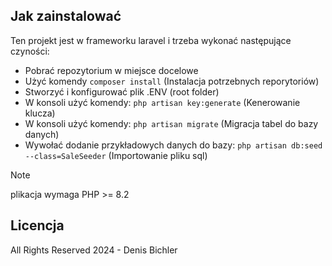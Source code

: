 ## Jak zainstalować
Ten projekt jest w frameworku laravel i trzeba wykonać następujące czyności:

- Pobrać repozytorium w miejsce docelowe
- Użyć komendy `composer install` (Instalacja potrzebnych reporytoriów)
- Stworzyć i konfigurować plik .ENV (root folder)
- W konsoli użyć komendy: `php artisan key:generate` (Kenerowanie klucza)
- W konsoli użyć komendy: `php artisan migrate` (Migracja tabel do bazy danych)
- Wywołać dodanie przykładowych danych do bazy: `php artisan db:seed --class=SaleSeeder` (Importowanie pliku sql)

> [!NOTE]
> plikacja wymaga PHP >= 8.2

## Licencja

All Rights Reserved 2024 - Denis Bichler
